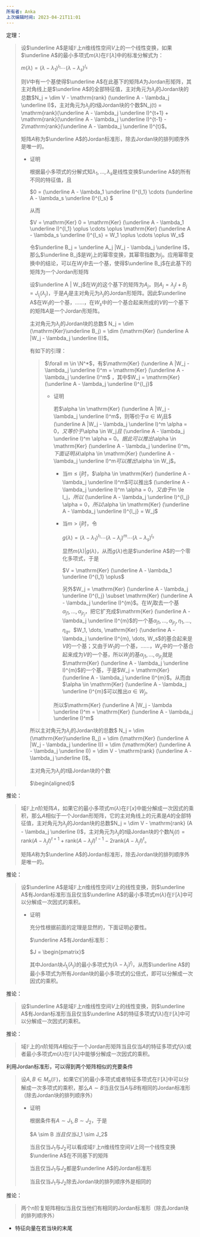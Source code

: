 ```yaml
---
所有者: Anka
上次编辑时间: 2023-04-21T11:01
---
```

定理：

> 设$\underline A$﻿是域$\mathbb F$﻿上$n$﻿维线性空间$V$﻿上的一个线性变换，如果$\underline A$﻿的最小多项式$m(\lambda)$﻿在$\mathbb F[\lambda]$﻿中的标准分解式为：
> 
> $m(\lambda) = (\lambda-\lambda_1)^{l_1} \cdots (\lambda-\lambda_s)^{l_s}$
> 
> 则$V$﻿中有一个基使得$\underline A$﻿在此基下的矩阵$A$﻿为Jordan形矩阵，其主对角线上是$\underline A$﻿的全部特征值，主对角元为$\lambda_j$﻿的Jordan块的总数$N_j = \dim V - \mathrm{rank} (\underline A - \lambda_j \underline I)$﻿，主对角元为$\lambda_j$﻿的$t$﻿级Jordan块的个数$N_j(t) = \mathrm{rank}(\underline A - \lambda_j \underline I)^{t+1} + \mathrm{rank}(\underline A - \lambda_j \underline I)^{t-1} - 2\mathrm{rank}(\underline A - \lambda_j \underline I)^{t}$﻿。
> 
> 矩阵$A$﻿称为$\underline A$﻿的Jordan标准形，除去Jordan块的排列顺序外是唯一的。
> 
> - 证明
>     
>     根据最小多项式的分解式知$\lambda_1, \dots, \lambda_s$﻿是线性变换$\underline A$﻿的所有不同的特征值，且
>     
>     $0 = (\underline A - \lambda_1 \underline I)^{l_1} \cdots (\underline A - \lambda_s \underline I)^{l_s} $
>     
>     从而
>     
>     $V = \mathrm{Ker} 0 = \mathrm{Ker} (\underline A - \lambda_1 \underline I)^{l_1} \oplus \cdots \oplus \mathrm{Ker} (\underline A - \lambda_s \underline I)^{l_s} = W_1 \oplus \cdots \oplus W_s$
>     
>     令$\underline B_j = \underline A_j |W_j - \lambda_j \underline I$﻿，那么$\underline B_j$﻿是$W_j$﻿上的幂零变换，其幂零指数为$l_j$﻿。应用幂零变换中的结论，可以在$W_j$﻿中去一个基，使得$\underline B_j$﻿在此基下的矩阵为一个Jordan形矩阵
>     
>     设$\underline A | W_j$﻿在$W_j$﻿的这个基下的矩阵为$A_j$﻿，则$A_j = \lambda_j I + B_j = J_{l_j}(\lambda_j)$﻿，于是$A_j$﻿是主对角元为$\lambda_j$﻿的Jordan形矩阵。因此$\underline A$﻿在$W_1$﻿的一个基，……，在$W_s$﻿中的一个基合起来所成的$V$﻿的一个基下的矩阵$A$﻿是一个Jordan形矩阵。
>     
>     主对角元为$\lambda_j$﻿的Jordan块的总数$ N_j = \dim (\mathrm{Ker}\underline B_j) = \dim (\mathrm{Ker} (\underline A |W_j - \lambda_j \underline I))$﻿。
>     
>     有如下的引理：
>     
>     > $\forall m \in \N^*$﻿，有$\mathrm{Ker} (\underline A |W_j - \lambda_j \underline I)^m = \mathrm{Ker} (\underline A - \lambda_j \underline I)^m$﻿ ，其中$W_j = \mathrm{Ker} (\underline A - \lambda_j \underline I)^{l_j}$﻿
>     > 
>     > - 证明
>     >     
>     >     若$\alpha \in \mathrm{Ker} (\underline A |W_j - \lambda_j \underline I)^m$﻿，则等价于$\alpha \in W_j$﻿且$ (\underline A |W_j - \lambda_j \underline I)^m \alpha = 0$﻿，又等价于$\alpha \in W_j$﻿且$ (\underline A - \lambda_j \underline I)^m \alpha = 0$﻿。据此可以推出$\alpha \in \mathrm{Ker} (\underline A - \lambda_j \underline I)^m$﻿。下面证明从$\alpha \in \mathrm{Ker} (\underline A - \lambda_j \underline I)^m$﻿可以推出$\alpha \in W_j$﻿。
>     >     
>     >     - 当$m \le l_j$﻿时，$\alpha \in \mathrm{Ker} (\underline A - \lambda_j \underline I)^m$﻿可以推出$ (\underline A - \lambda_j \underline I)^m \alpha = 0$﻿，又由于$m \le l_j$﻿，所以$ (\underline A - \lambda_j \underline I)^{l_j} \alpha = 0$﻿，所以$\alpha \in \mathrm{Ker} (\underline A - \lambda_j \underline I)^{l_j} = W_j$﻿
>     >     - 当$m > l_j$﻿时，令
>     >         
>     >         $g(\lambda) = (\lambda-\lambda_1)^{l_1} \cdots (\lambda-\lambda_j)^{m} \cdots (\lambda-\lambda_s)^{l_s}$
>     >         
>     >         显然$m(\lambda) | g(\lambda)$﻿，从而$g(\lambda)$﻿也是$\underline A$﻿的一个零化多项式，于是
>     >         
>     >         $V = \mathrm{Ker} (\underline A - \lambda_1 \underline I)^{l_1} \oplus$
>     >         
>     >         另外$W_j = \mathrm{Ker} (\underline A - \lambda_j \underline I)^{l_j} \subset \mathrm{Ker} (\underline A - \lambda_j \underline I)^{m}$﻿。在$W_j$﻿取去一个基$\alpha_{j1} , \dots, \alpha_{jr_j}$﻿，把它扩充成$\mathrm{Ker} (\underline A - \lambda_j \underline I)^{m}$﻿的一个基$\alpha_{j1} , \dots, \alpha_{jr_j}, \eta_1, \dots, \eta_q$﻿。$W_1, \dots, \mathrm{Ker} (\underline A - \lambda_j \underline I)^{m}, \dots, W_s$﻿的基合起来是$V$﻿的一个基；又由于$W_1$﻿的一个基，……，$W_s$﻿中的一个基合起来成为$V$﻿的一个基，所以$W_j$﻿的基$\alpha_{j1} , \dots, \alpha_{jr_j}$﻿就是$\mathrm{Ker} (\underline A - \lambda_j \underline I)^{m}$﻿的一个基，于是$W_j = \mathrm{Ker} (\underline A - \lambda_j \underline I)^{m}$﻿。从而由$\alpha \in \mathrm{Ker} (\underline A - \lambda_j \underline I)^{m}$﻿可以推出$\alpha \in W_j$﻿。
>     >         
>     >     
>     >     所以$\mathrm{Ker} (\underline A |W_j - \lambda \underline I)^m = \mathrm{Ker} (\underline A - \lambda_j \underline I)^m$﻿
>     >     
>     
>     所以主对角元为$\lambda_j$﻿的Jordan块的总数$ N_j = \dim (\mathrm{Ker}\underline B_j) = \dim (\mathrm{Ker} (\underline A |W_j - \lambda_j \underline I)) = \dim (\mathrm{Ker} (\underline A - \lambda_j \underline I)) = \dim V - \mathrm{rank} (\underline A - \lambda_j \underline I)$﻿。
>     
>     主对角元为$\lambda_j$﻿的$t$﻿级Jordan块的个数
>     
>     $\begin{aligned}$
>     

  

推论：

> 域$\mathbb F$﻿上$n$﻿阶矩阵$A$﻿，如果它的最小多项式$m(\lambda)$﻿在$\mathbb F [x]$﻿中能分解成一次因式的乘积，那么$A$﻿相似于一个Jordan形矩阵，它的主对角线上的元素是$A$﻿的全部特征值，主对角元为$\lambda_j$﻿的Jordan块的总数$N_j = \dim V - \mathrm{rank} (A - \lambda_j \underline I)$﻿，主对角元为$\lambda_j$﻿的$t$﻿级Jordan块的个数$N_j(t) = \mathrm{rank}(A - \lambda_j I)^{t+1} + \mathrm{rank}(A - \lambda_j I)^{t-1} - 2\mathrm{rank}(A - \lambda_j I)^{t}$﻿。
> 
> 矩阵$A$﻿称为$\underline A$﻿的Jordan标准形，除去Jordan块的排列顺序外是唯一的。

  

推论：

> 设$\underline A$﻿是域$\mathbb F$﻿上$n$﻿维线性空间$V$﻿上的线性变换，则$\underline A$﻿有Jordan标准形当且仅当$\underline A$﻿的最小多项式$m(\lambda)$﻿在$\mathbb F[\lambda]$﻿中可以分解成一次因式的乘积。
> 
> - 证明
>     
>     充分性根据前面的定理是显然的，下面证明必要性。
>     
>     $\underline A$﻿有Jordan标准形：
>     
>     $J = \begin{pmatrix}$
>     
>     其中Jordan块$J_{t_j}(\lambda_j)$﻿的最小多项式为$(\lambda - \lambda_j)^{t_j}$﻿，从而$\underline A$﻿的最小多项式为所有Jordan块的最小多项式的公倍式，即可以分解成一次因式的乘积。
>     

  

推论：

> 设$\underline A$﻿是域$\mathbb F$﻿上$n$﻿维线性空间$V$﻿上的线性变换，则$\underline A$﻿有Jordan标准形当且仅当$\underline A$﻿的特征多项式$f(\lambda)$﻿在$\mathbb F[\lambda]$﻿中可以分解成一次因式的乘积。

推论：

> 域$\mathbb F$﻿上的$n$﻿阶矩阵$A$﻿相似于一个Jordan形矩阵当且仅当$A$﻿的特征多项式$f(\lambda)$﻿或者最小多项式$m(\lambda)$﻿在$\mathbb F[\lambda]$﻿中能够分解成一次因式的乘积。

  

利用Jordan标准形，可以得到两个矩阵相似的充要条件

> 设$A, B \in M_n(\mathbb F)$﻿，如果它们的最小多项式或者特征多项式在$\mathbb F[\lambda]$﻿中可以分解成一次多项式的乘积，那么$A \sim B$﻿当且仅当$A$﻿与$B$﻿有相同的Jordan标准形（除去Jordan块的排列顺序外）
> 
> - 证明
>     
>     根据条件有$A \sim J_1, B \sim J_2$﻿，于是
>     
>     $A \sim B $﻿当且仅当$J_1 \sim J_2$﻿
>     
>     当且仅当$J_1$﻿与$J_2$﻿可以看成域$\mathbb F$﻿上$n$﻿维线性空间$V$﻿上同一个线性变换$\underline A$﻿在不同基下的矩阵
>     
>     当且仅当$J_1$﻿与$J_2$﻿都是$\underline A$﻿的Jordan标准形
>     
>     当且仅当$J_1$﻿与$J_2$﻿除去Jordan块的排列顺序外是相同的
>     

  

推论：

> 两个$n$﻿阶复矩阵相似当且仅当他们有相同的Jordan标准形（除去Jordan块的排列顺序外）

  

  

- 特征向量在若当块的末尾